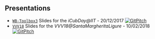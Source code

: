 ## Presentations

* [`WB-Toolbox3`](WB-Toolbox3/) Slides for the _iCubDay@IIT_ - 20/12/2017 [![GitPitch](https://gitpitch.com/assets/badge.svg)](https://gitpitch.com/diegoferigo/presentations/master?p=WB-Toolbox3)
* [`VVV18`](VVV18/) Slides for the _VVV18@SantaMargheritaLigure_ - 10/02/2018 [![GitPitch](https://gitpitch.com/assets/badge.svg)](https://gitpitch.com/diegoferigo/presentations/master?p=VVV18)
